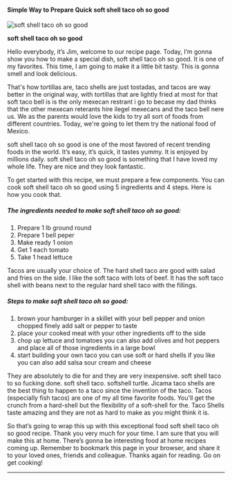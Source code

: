             

#### Simple Way to Prepare Quick soft shell taco oh so good

![soft shell taco oh so good](https://img-global.cpcdn.com/recipes/71706230/751x532cq70/soft-shell-taco-oh-so-good-recipe-main-photo.jpg)

**soft shell taco oh so good**

Hello everybody, it’s Jim, welcome to our recipe page. Today, I’m gonna show you how to make a special dish, soft shell taco oh so good. It is one of my favorites. This time, I am going to make it a little bit tasty. This is gonna smell and look delicious.

That's how tortillas are, taco shells are just tostadas, and tacos are way better in the original way, with tortillas that are lightly fried at most for that soft taco bell is is the only mexecan restrant i go to becase my dad thinks that the other mexecan reterants hire ilegel mexecans and the taco bell nere us. We as the parents would love the kids to try all sort of foods from different countries. Today, we're going to let them try the national food of Mexico.

soft shell taco oh so good is one of the most favored of recent trending foods in the world. It’s easy, it’s quick, it tastes yummy. It is enjoyed by millions daily. soft shell taco oh so good is something that I have loved my whole life. They are nice and they look fantastic.

To get started with this recipe, we must prepare a few components. You can cook soft shell taco oh so good using 5 ingredients and 4 steps. Here is how you cook that.

##### The ingredients needed to make soft shell taco oh so good:

1.  Prepare 1 lb ground round
2.  Prepare 1 bell peper
3.  Make ready 1 onion
4.  Get 1 each tomato
5.  Take 1 head lettuce

Tacos are usually your choice of. The hard shell taco are good with salad and fries on the side. I like the soft taco with lots of beef. It has the soft taco shell with beans next to the regular hard shell taco with the fillings.

##### Steps to make soft shell taco oh so good:

1.  brown your hamburger in a skillet with your bell pepper and onion chopped finely add salt or pepper to taste
2.  place your cooked meat with your other ingredients off to the side
3.  chop up lettuce and tomatoes you can also add olives and hot peppers and place all of those ingredients in a large bowl
4.  start building your own taco you can use soft or hard shells if you like you can also add salsa sour cream and cheese

They are absolutely to die for and they are very inexpensive. soft shell taco to so fucking done. soft shell taco. softshell turtle. Jicama taco shells are the best thing to happen to a taco since the invention of the taco. Tacos (especially fish tacos) are one of my all time favorite foods. You'll get the crunch from a hard-shell but the flexibility of a soft-shell for the. Taco Shells taste amazing and they are not as hard to make as you might think it is.

So that’s going to wrap this up with this exceptional food soft shell taco oh so good recipe. Thank you very much for your time. I am sure that you will make this at home. There’s gonna be interesting food at home recipes coming up. Remember to bookmark this page in your browser, and share it to your loved ones, friends and colleague. Thanks again for reading. Go on get cooking!

* * *